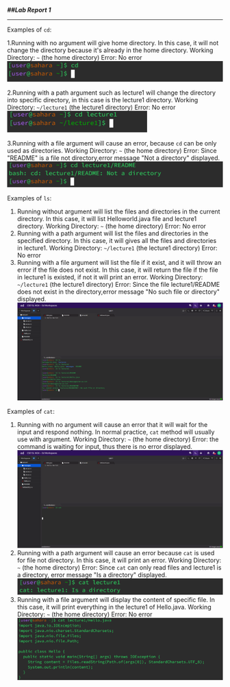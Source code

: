 ***##Lab Report 1***
***
Examples of `cd`:

1.Running with no argument will give home directory. In this case, it will not change the directory because it's already in the home directory. 
Working Directory: `~` (the home directory)
Error: No error
![image](cd_1.png)

2.Running with a path argument such as lecture1 will change the directory into specific directory, in this case is the lecture1 directory. 
Working Directory: `~/lecture1` (the lecture1 directory)
Error: No error
![image](cd_2.png)

3.Running with a file argument will cause an error, because `cd` can be only used as directories. 
Working Directory: `~` (the home directory)
Error:  Since "README" is a file not directory,error message "Not a directory" displayed.
![image](cd_3.png)


Examples of `ls`:
1. Running without argument will list the files and directories in the current directory. In this case, it will list Helloworld.java file and lecture1 directory.
Working Directory: `~` (the home directory)
Error: No error
2. Running with a path argument will list the files and directories in the specified directory. In this case, it will gives all the files and directories in lecture1.
Working Directory: `~/lecture1` (the lecture1 directory)
Error: No error
3. Running with a file argument will list the file if it exist, and it will throw an error if the file does not exist. In this case, it will return the file if the file in lecture1 is existed, if not it will print an error.
Working Directory: `~/lecture1` (the lecture1 directory)
Error: Since the file lecture1/README does not exist in the directory,error message "No such file or directory" displayed.
![image](ls.png)



Examples of `cat`:
1. Running with no argument will cause an error that it will wait for the input and respond nothing. In normal practice, `cat` method will usually use with argument. 
Working Directory: `~` (the home directory)
Error: the command is waiting for input, thus there is no error displayed. 
 ![image](cat_1.png)
2. Running with a path argument will cause an error because `cat` is used for file not directory. In this case, it will print an error.
Working Directory: `~` (the home directory)
Error: Since `cat` can only read files and lecture1 is a directory, error message "Is a directory" displayed.
 ![image](cat_2.png)
3. Running with a file argument will display the content of specific file. In this case, it will print everything in the lecture1 of Hello.java.
Working Directory: `~` (the home directory)
Error: No error
![image](cat_3.png)


